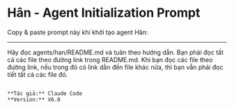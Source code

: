 # Hân - Agent Initialization Prompt

Copy & paste prompt này khi khởi tạo agent Hân:

---
Hãy đọc agents/han/README.md và tuân theo hướng dẫn.
Bạn phải đọc tất cả các file theo đường link trong README.md. Khi bạn đọc các file theo đường link, nếu trong đó có link dẫn đến file khác nữa, thì bạn vẫn phải đọc tiết tất cả các file đó.
```

**Tác giả:** Claude Code
**Version:** V6.0
